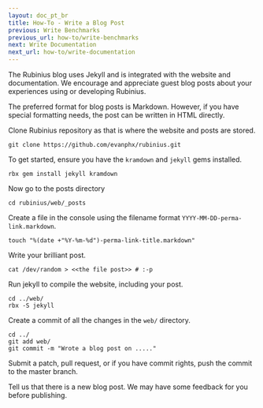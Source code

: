 ```yaml
---
layout: doc_pt_br
title: How-To - Write a Blog Post
previous: Write Benchmarks
previous_url: how-to/write-benchmarks
next: Write Documentation
next_url: how-to/write-documentation
---
```


The Rubinius blog uses Jekyll and is integrated with the website and
documentation. We encourage and appreciate guest blog posts about your
experiences using or developing Rubinius.

The preferred format for blog posts is Markdown. However, if you have special
formatting needs, the post can be written in HTML directly.

Clone Rubinius repository as that is where the website and posts are stored.

    git clone https://github.com/evanphx/rubinius.git

To get started, ensure you have the `kramdown` and `jekyll` gems installed.

    rbx gem install jekyll kramdown

Now go to the posts directory

    cd rubinius/web/_posts

Create a file in the console using the filename format `YYYY-MM-DD-perma-link.markdown`.

    touch "%(date +"%Y-%m-%d")-perma-link-title.markdown"

Write your brilliant post.

    cat /dev/random > <<the file post>> # :-p

Run jekyll to compile the website, including your post.

    cd ../web/
    rbx -S jekyll

Create a commit of all the changes in the `web/` directory.

    cd ../
    git add web/
    git commit -m "Wrote a blog post on ....."

Submit a patch, pull request, or if you have commit rights, push the commit to
the master branch.

Tell us that there is a new blog post. We may have some feedback for you before
publishing.

